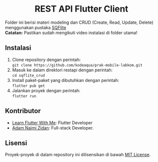 # <div align="center">REST API Flutter Client</div>

Folder ini berisi materi modeling dan CRUD (Create, Read, Update, Delete) menggunakan pustaka [SQFlite](https://pub.dev/packages/sqflite)<br>
<b>Catatan:</b> Pastikan sudah mengikuti video instalasi di folder utama!

## Instalasi
1. Clone repository dengan perintah: <br> ```git clone https://github.com/kodeaqua/prak-mobile-labkom.git```
2. Masuk ke dalam direktori restapi dengan perintah: <br> ```cd sqflite_crud```
3. Install paket-paket yang dibutuhkan dengan perintah: <br> ```flutter pub get```
4. Jalankan proyek dengan perintah: <br> ```flutter run```

## Kontributor

- [Learn Flutter With Me](https://learnflutterwithme.com/): Flutter Developer
- [Adam Najmi Zidan](https://github.com/kodeaqua): Full-stack Developer.

## Lisensi

Proyek-proyek di dalam repository ini dilisensikan di bawah [MIT License](LICENSE).
